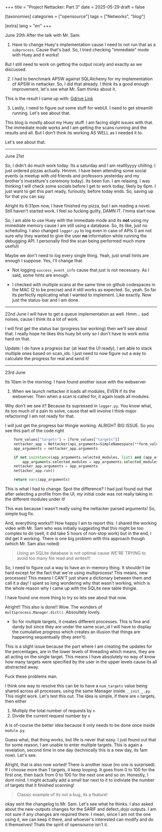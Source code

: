 +++
title = "Project Nettacker: Part 3"
date = 2025-05-29
draft = false

[taxonomies]
categories = ["opensource"]
tags = ["Networks", "blog"]

[extra]
lang = "en"
+++

June 20th
After the talk with Mr. Sam:

1. Have to change Huey's implementation cause I need to not run that as a `subprocess`. Cause that's bad. So, I tried checking "immediate" mode with Huey and it works!

But I still need to work on getting the output nicely and exactly as we discussed.

2. I had to benchmark APSW against SQLAlchemy for my implementation of APSW in nettacker. So, I did that already. I think its a good enough improvement, let's see what Mr. Sam thinks about it.

This is the result I came up with: [Gdrive Link](https://docs.google.com/spreadsheets/d/1fmeKdajLh1n67C35l6u_DnzkKUhbw21Q3pl_ZqGd8mM/edit?usp=sharing)

3. Lastly, I need to figure out some stuff for webUI. I need to get streamlit running. Let's see about that.

This blog is mostly about my Huey stuff. I am facing slight issues with that. The immediate mode works and I am getting the scans running and the results and all. But I don't think its working AS WELL as I needed it to.

Let's see about that.

---

June 21st

So, I didn't do much work today. Its a saturday and I am reallllyyyy chilling. I just ordered pizzas actually. Hmmm. I have been attending some social events (a meetup with old friends and professors yesterday and my brother's investiture's ceremony today). Its been fun. I am relaxing. I was thinking I will check some socials before I get to work today, likely by 6pm. I just want to get this part ready, furiously, before today ends. So, saving up for that you can say.

Alright its 6:31pm now, I have finished my pizza, but I am reading a novel. Still haven't started work. I feel so fucking guilty, DAMN IT. I'mma start now.

So, I am able to use Huey with the immediate mode and its **not** using my immediate memory cause I am still using a database. So, its like, just no scheduling. I also changed `logger.py` to log even in case of APIs (I am not sure why they wanted to give the user **no** information while running the debugging API. I personally find the scan being performed much more useful)

Maybe we don't need to log every single thing. Yeah, just small hints are enough I suppose. Yes, I'll change that.

- Not logging `success_event_info` cause that just is not necessary. As I said, some hints are enough.

- I checked with multiple scans at the same time on github codespaces in the MAC (2 to be precise) and it still works as expected. So, yeah. So far its perfectly replicating what I wanted to implement. Like exactly. Now just the status-bar and I am done.

---

22nd June
I will have to get a queue implementation as well. Hmm...  sad noises, cause I think its a lot of work. 

I will first get the status bar (progress bar working) then we'll see about that. I really hope he likes this huey bit only so I don't have to work extra hard on that.

Update: I do have a progress bar (at least the UI ready), I am able to stack multiple ones based on scan_ids. I just need to now figure out a way to calculate the progress for real and send it!

---

23rd June

Its 10am in the morning. I have found another issue with the webserver

1. When we launch nettacker it loads all modules, EVEN if its the webserver. Then when a scan is called for, it again loads all modules.

Why don't we see it? Because its supressed in `logger.py`. You know what, its too much of a pain to solve, cause that will involve I think major refactoring! I am not ready for that.

I will just get the progress bar thingie working. ALRIGHT BIG ISSUE. So you see this part of the code right
```py
    form_values["targets"] = [form_values["targets"]]
    nettacker_app = Nettacker(api_arguments=SimpleNamespace(**form_values))
    app_arguments = nettacker_app.arguments

    if not isinstance(app_arguments.selected_modules, list) and (app_arguments.selected_modules is not None):
        app_arguments.selected_modules = app_arguments.selected_modules.split(",")
    nettacker_app.arguments = app_arguments
    nettacker_app.run()

    return vars(app_arguments)
```

This is what I had to change. Spot the difference? I had just found out that after selecting a profile from the UI, my initial code was not really taking in the different modules under it!

This was because I wasn't really using the nettacker parsed arguments! So, simple bug fix.

And, everything works!!! How happy I am to report this. I shared the working video with Mr. Sam who was initially suggesting that this might be too complex to do (well, it did take 5 hours of non-stop work) but in the end, I did get it working. There is one big problem with this approach though (which Mr. Sam also noted)

> Using an SQLite database is not optimal cause WE'RE TRYING to avoid too many file read and writes!!!

So, I need to figure out a way to have an in-memory thing. It shouldn't be hard except for the fact that we're using multiprocess! This means, new processes! This means I CAN'T just share a dictionary between them and call it a day! I spent so long wondering why that wasn't working, which is the whole reason why I came up with the SQLite new table thingie. 

I have found one more thing to try so lets see about that now.

Alright!! This also is done!! Wow. The wonders of `multiprocess.Manager.dict()`. Absoultely lovely.

- So for multiple targets, it creates different processes. This is fine and dandy but since they are under the same scan_id I will have to display the cumulative progress which creates an illusion that things are happening sequentually (they aren't).

This is a slight issue because the part where I am creating the updates for the percentages, are in the lower levels of threading which means, they are all acting on the single target. This means I have absolutely no way of know how many targets were specified by the user in the upper levels cause its all abstracted away.

Fuck these problems man.

I think one way to resolve this can be to have a `num_targets` value being shared across all processes, using the same Manager inside `__init__.py`. This might work. Let's test this out. The idea is simple, if there are `n` targets, then either

1. Multiply the total number of requests by `n`
2. Divide the current request number by `n`

A is of-course the better idea because it only needs to be done once inside `module.py`.

Guess what, that thing works, but life is never that easy. I just found out that for some reason, I am unable to enter multiple targets. This is again a revelation, second time in one day (technically this is a new day, its 1am now). Let's see.

Alright, that is also now sorted! There is another issue (no one is surprised). If I choose more than 1 targets, it keep looping. It goes from 0 to 100 for the first one, then back from 0 to 100 for the next one and so on. Honestly, I dont mind. I might actually add a small bar next to it to indiviate the number of targets that it finished scanning!

> Classic example of its not a bug, its a feature!

okay sent the changelog to Mr. Sam. Let's see what he thinks. I also asked about the new-outputs changes for the SARIF and defect_dojo outputs. I am not sure if any changes are required there. I mean, since I am not the one using it, we can keep it there, and whoever's interested can modify and do it themselves! Thats the spirit of opensource isn't it.